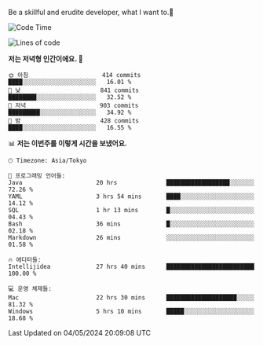 Be a skillful and erudite developer, what I want to.👶

<!--START_SECTION:waka-->
![Code Time](http://img.shields.io/badge/Code%20Time-771%20hrs%2015%20mins-blue)

![Lines of code](https://img.shields.io/badge/%EC%A0%80%EB%8A%94%20%EC%97%AC%ED%83%9C%EA%B9%8C%EC%A7%80%20-1.7%20million%20%EC%A4%84%EC%9D%98%20%EC%BD%94%EB%93%9C%EB%A5%BC%20%EC%9E%91%EC%84%B1%ED%96%88%EC%96%B4%EC%9A%94.-blue)

**저는 저녁형 인간이에요. 🦉** 

```text
🌞 아침                     414 commits         ████░░░░░░░░░░░░░░░░░░░░░   16.01 % 
🌆 낮　                     841 commits         ████████░░░░░░░░░░░░░░░░░   32.52 % 
🌃 저녁                     903 commits         █████████░░░░░░░░░░░░░░░░   34.92 % 
🌙 밤　                     428 commits         ████░░░░░░░░░░░░░░░░░░░░░   16.55 % 
```


📊 **저는 이번주를 이렇게 시간을 보냈어요.** 

```text
🕑︎ Timezone: Asia/Tokyo

💬 프로그래밍 언어들: 
Java                     20 hrs              ██████████████████░░░░░░░   72.26 % 
YAML                     3 hrs 54 mins       ████░░░░░░░░░░░░░░░░░░░░░   14.12 % 
SQL                      1 hr 13 mins        █░░░░░░░░░░░░░░░░░░░░░░░░   04.43 % 
Bash                     36 mins             █░░░░░░░░░░░░░░░░░░░░░░░░   02.18 % 
Markdown                 26 mins             ░░░░░░░░░░░░░░░░░░░░░░░░░   01.58 % 

🔥 에디터들: 
Intellijidea             27 hrs 40 mins      █████████████████████████   100.00 % 

💻 운영 체제들: 
Mac                      22 hrs 30 mins      ████████████████████░░░░░   81.32 % 
Windows                  5 hrs 10 mins       █████░░░░░░░░░░░░░░░░░░░░   18.68 % 
```


 Last Updated on 04/05/2024 20:09:08 UTC
<!--END_SECTION:waka-->
